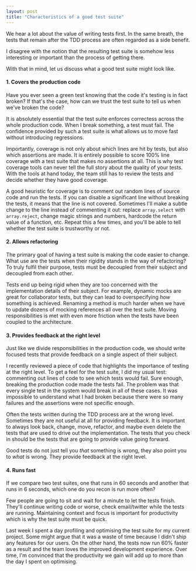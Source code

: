 ```yaml
---
layout: post
title: "Characteristics of a good test suite"
---
```



We hear a lot about the value of writing tests first. In the same breath, the tests that remain
after the TDD process are often regarded as a side benefit.

I disagree with the notion that the resulting test suite is somehow less interesting or important
than the process of getting there.

With that in mind, let us discuss what a good test suite might look like.

#### 1. Covers the production code

Have you ever seen a green test knowing that the code it's testing is
in fact broken? If that's the case, how can we trust the test suite
to tell us when we've broken the code?

It is absolutely essential that the test suite enforces correctess across
the whole production code. When I break something, a test must fail.
The confidence provided by such a test suite is what allows us to move
fast without introducing regressions.

Importantly, coverage is not only about which lines are hit by tests, but also which assertions are made.
It is entirely possible to score 100% line coverage with a test suite that makes no assertions at all.
This is why test coverage tools can never tell the full story about the quality of your tests.
With the tools at hand today, the team still has to review the tests and decide whether
they have good coverage.

A good heuristic for coverage is to comment out random lines of source code
and run the tests. If you can disable a significant line without breaking the tests,
it means that the line is not covered. Sometimes I'll make a subtle change to the line
instead of commenting it out: replace `array.select` with `array.reject`,
change magic strings and numbers, hardcode the return value of a function, etc.
Repeat this a few times, and you'll be able to tell
whether the test suite is trustworthy or not.

#### 2. Allows refactoring

The primary goal of having a test suite is making the code easier to change.
What use are the tests when their rigidity stands in the way of refactoring?
To truly fulfil their purpose, tests must be decoupled from their subject and
decoupled from each other.

Tests end up being rigid when they are too concerned with the implementation
details of their subject. For example, dynamic mocks are great for collaborator
tests, but they can lead to overspecifying _how_ something is achieved.
Renaming a method is much harder when we have to update dozens of mocking references
all over the test suite. Moving responsibilities is met with even more friction when
the tests have been coupled to the architecture.

#### 3. Provides feedback at the right level

Just like we divide responsibilities in the production code, we should
write focused tests that provide feedback on a single aspect of their subject.

I recently reviewed a piece of code that highlights the importance of testing at the right level.
To get a feel for the test suite, I did my usual test: commenting
out lines of code to see which tests would fail. Sure enough, breaking the production code
made the tests fail. The problem was that every single test in the system would break in all of these cases.
It was impossible to understand what I had broken because there were so many failures and
the assertions were not specific enough.

Often the tests written during the TDD process are at the wrong level. Sometimes they
are not useful at all for providing feedback. It is important to always look back, change,
move, refactor, and maybe even delete the tests that are used to drive out the implementation.
The tests that you check in should be the tests that are going to provide value going forward.

Good tests do not just tell you _that_ something is wrong, they also point you
to _what_ is wrong. They provide feedback at the right level.

#### 4. Runs fast

If we compare two test suites, one that runs in 60 seconds and another that runs in 6 seconds,
which one do you recon is run more often?

Few people are going to sit and wait for a minute to let the tests finish. They'll
continue writing code or worse, check email/twitter while the tests are running.
Maintaining context and focus is important for productivity
which is why the test suite must be quick.

Last week I spent a day profiling and optimising the test suite for my current project.
Some might argue that it was a waste of time because I didn't ship any features for
our users. On the other hand, the tests now run 60% faster as a result and the team
loves the improved development experience. Over time, I'm convinced that the productivity we
gain will add up to more than the day I spent on optimising.
